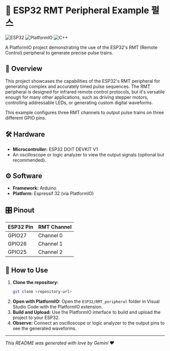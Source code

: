 # 📡 ESP32 RMT Peripheral Example 펄스

![ESP32](https://img.shields.io/badge/ESP32-E7352C?style=for-the-badge&logo=espressif&logoColor=white)
![PlatformIO](https://img.shields.io/badge/PlatformIO-FF7F00?style=for-the-badge&logo=platformio&logoColor=white)
![C++](https://img.shields.io/badge/C%2B%2B-00599C?style=for-the-badge&logo=c%2B%2B&logoColor=white)

A PlatformIO project demonstrating the use of the ESP32's RMT (Remote Control) peripheral to generate precise pulse trains.

## 📖 Overview

This project showcases the capabilities of the ESP32's RMT peripheral for generating complex and accurately timed pulse sequences. The RMT peripheral is designed for infrared remote control protocols, but it's versatile enough for many other applications, such as driving stepper motors, controlling addressable LEDs, or generating custom digital waveforms.

This example configures three RMT channels to output pulse trains on three different GPIO pins.

## 🛠️ Hardware

*   **Microcontroller:** ESP32 DOIT DEVKIT V1
*   An oscilloscope or logic analyzer to view the output signals (optional but recommended).

## ⚙️ Software

*   **Framework:** Arduino
*   **Platform:** Espressif 32 (via PlatformIO)

## 🎛️ Pinout

| ESP32 Pin | RMT Channel |
| :-------- | :---------- |
| GPIO27    | Channel 0   |
| GPIO26    | Channel 1   |
| GPIO25    | Channel 2   |

## 🚀 How to Use

1.  **Clone the repository:**
    ```bash
    git clone <repository-url>
    ```
2.  **Open with PlatformIO:**
    Open the `ESP32/RMT_peripheral` folder in Visual Studio Code with the PlatformIO extension.
3.  **Build and Upload:**
    Use the PlatformIO interface to build and upload the project to your ESP32.
4.  **Observe:**
    Connect an oscilloscope or logic analyzer to the output pins to see the generated waveforms.

---

*This README was generated with love by Gemini ❤️*
